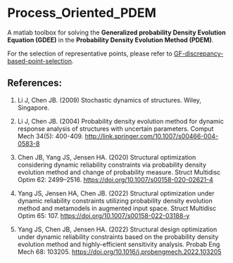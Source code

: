 # Process_Oriented_PDEM

A matlab toolbox for solving the **Generalized probability Density Evolution Equation (GDEE)** in the **Probability Density Evolution Method (PDEM)**.

For the selection of representative points, please refer to [GF-discrepancy-based-point-selection](https://github.com/Tree-Yang/GF-discrepancy-based-point-selection).

## References:

1. Li J, Chen JB. (2009) Stochastic dynamics of structures. Wiley, Singapore.

2. Li J, Chen JB. (2004) Probability density evolution method for dynamic response analysis of structures with uncertain parameters. Comput Mech 34(5): 400-409. http://link.springer.com/10.1007/s00466-004-0583-8

3. Chen JB, Yang JS, Jensen HA. (2020) Structural optimization considering dynamic reliability constraints via probability density evolution method and change of probability measure. Struct Multidisc Optim 62: 2499–2516. https://doi.org/10.1007/s00158-020-02621-4

4. Yang JS, Jensen HA, Chen JB. (2022) Structural optimization under dynamic reliability constraints utilizing probability density evolution method and metamodels in augmented input space. Struct Multidisc Optim 65: 107. https://doi.org/10.1007/s00158-022-03188-y

5. Yang JS, Chen JB, Jensen HA. (2022) Structural design optimization under dynamic reliability constraints based on the probability density evolution method and highly-efficient sensitivity analysis. Probab Eng Mech 68: 103205.  https://doi.org/10.1016/j.probengmech.2022.103205
